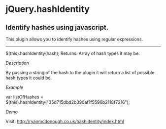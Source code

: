 jQuery.hashIdentity
================

Identify hashes using javascript.
--------

This plugin allows you to identify hashes using regular expressions.

---

$(this).hashIdentity(hash); Returns: Array of hash types it may be.

*Description*

By passing a string of the hash to the plugin it will return a list of possible hash types it could be.

*Example*

<!-- language: lang-js -->
var listOfHashes =  $(this).hashIdentity("35d715dbd2b390af1f5596b2118f7216"); 


*Demo*

Visit: http://ryanmcdonough.co.uk/hashidentity/index.html
